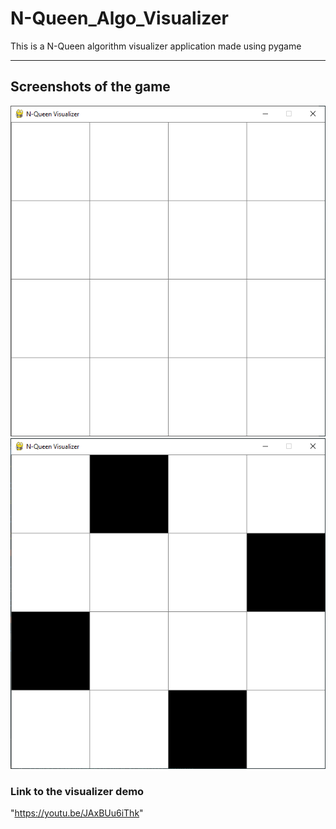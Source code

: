 # N-Queen_Algo_Visualizer
This is a N-Queen algorithm visualizer application made using pygame

<hr>

## Screenshots of the game

<img src = "Demo/Initial_screenshot.png">
<img src = "Demo/Final_screenshot.png">

### Link to the visualizer demo

"https://youtu.be/JAxBUu6iThk"
